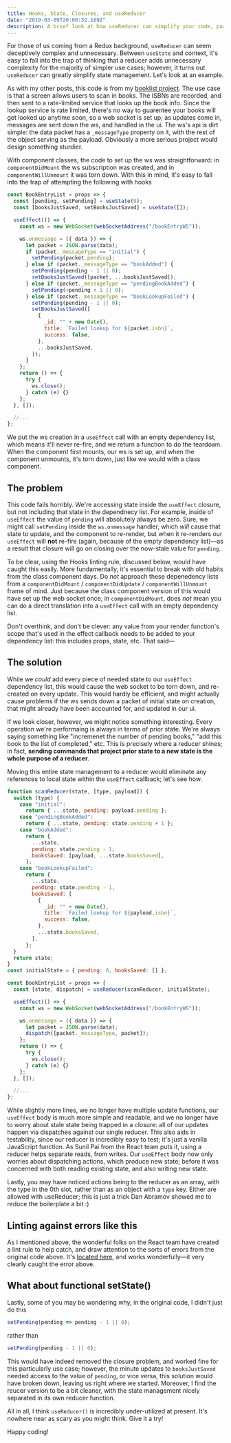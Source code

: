```yaml
---
title: Hooks, State, Closures, and useReducer
date: "2019-03-09T20:00:32.169Z"
description: A brief look at how useReducer can simplify your code, particularly with effects and closures.
---
```


For those of us coming from a Redux background, `useReducer` can seem deceptively complex and unnecessary. Between `useState` and context, it's easy to fall into the trap of thinking that a reducer adds unnecessary complexity for the majority of simpler use cases; however, it turns out `useReducer` can greatly simplify state management. Let's look at an example.

As with my other posts, this code is from my [booklist project](https://github.com/arackaf/booklist). The use case is that a screen allows users to scan in books. The ISBNs are recorded, and then sent to a rate-limited service that looks up the book info. Since the lookup service is rate limited, there's no way to guarentee your books will get looked up anytime soon, so a web socket is set up; as updates come in, messages are sent down the ws, and handled in the ui. The ws's api is dirt simple: the data packet has a `_messageType` property on it, with the rest of the object serving as the payload. Obviously a more serious project would design something sturdier.

With component classes, the code to set up the ws was straightforward: in `componentDidMount` the ws subscription was created, and in `componentWillUnmount` it was torn down. With this in mind, it's easy to fall into the trap of attempting the following with hooks

```javascript
const BookEntryList = props => {
  const [pending, setPending] = useState(0);
  const [booksJustSaved, setBooksJustSaved] = useState([]);

  useEffect(() => {
    const ws = new WebSocket(webSocketAddress("/bookEntryWS"));

    ws.onmessage = ({ data }) => {
      let packet = JSON.parse(data);
      if (packet._messageType == "initial") {
        setPending(packet.pending);
      } else if (packet._messageType == "bookAdded") {
        setPending(pending - 1 || 0);
        setBooksJustSaved([packet, ...booksJustSaved]);
      } else if (packet._messageType == "pendingBookAdded") {
        setPending(+pending + 1 || 0);
      } else if (packet._messageType == "bookLookupFailed") {
        setPending(pending - 1 || 0);
        setBooksJustSaved([
          {
            _id: "" + new Date(),
            title: `Failed lookup for ${packet.isbn}`,
            success: false,
          },
          ...booksJustSaved,
        ]);
      }
    };
    return () => {
      try {
        ws.close();
      } catch (e) {}
    };
  }, []);

  //...
};
```

We put the ws creation in a `useEffect` call with an empty dependency list, which means it'll never re-fire, and we return a function to do the teardown. When the component first mounts, our ws is set up, and when the component unmounts, it's torn down, just like we would with a class component.

## The problem

This code fails horribly. We're accessing state inside the `useEffect` closure, but not including that state in the dependnecy list. For example, inside of `useEffect` the value of `pending` will absolutely always be zero. Sure, we might call `setPending` inside the `ws.onmessage` handler, which _will_ cause that state to update, and the component to re-render, but when it re-renders our `useEffect` will **not** re-fire (again, because of the empty dependency list)—as a result that closure will go on closing over the now-stale value for `pending`.

To be clear, using the Hooks linting rule, discussed below, would have caught this easily. More fundamentally, it's essential to break with old habits from the class component days. Do _not_ approach these depenedency lists from a `componentDidMount` / `componentDidUpdate` / `componentWillUnmount` frame of mind. Just because the class component version of this would have set up the web socket once, in `componentDidMount`, does _not_ mean you can do a direct translation into a `useEffect` call with an empty dependency list.

Don't overthink, and don't be clever: any value from your render function's scope that's used in the effect callback needs to be added to your dependency list: this includes props, state, etc. That said—

## The solution

While we _could_ add every piece of needed state to our `useEffect` dependency list, this would cause the web socket to be torn down, and re-created on every update. This would hardly be efficient, and might actually cause problems if the ws sends down a packet of initial state on creation, that might already have been accounted for, and updated in our ui.

If we look closer, however, we might notice something interesting. Every operation we're performaing is always in terms of prior state. We're always saying something like "incremenet the number of pending books," "add this book to the list of completed," etc. This is precisely where a reducer shines; in fact, **sending commands that project prior state to a new state is the whole purpose of a reducer**.

Moving this entire state management to a reducer would eliminate any references to local state within the `useEffect` callback; let's see how.

```javascript
function scanReducer(state, [type, payload]) {
  switch (type) {
    case "initial":
      return { ...state, pending: payload.pending };
    case "pendingBookAdded":
      return { ...state, pending: state.pending + 1 };
    case "bookAdded":
      return {
        ...state,
        pending: state.pending - 1,
        booksSaved: [payload, ...state.booksSaved],
      };
    case "bookLookupFailed":
      return {
        ...state,
        pending: state.pending - 1,
        booksSaved: [
          {
            _id: "" + new Date(),
            title: `Failed lookup for ${payload.isbn}`,
            success: false,
          },
          ...state.booksSaved,
        ],
      };
  }
  return state;
}
const initialState = { pending: 0, booksSaved: [] };

const BookEntryList = props => {
  const [state, dispatch] = useReducer(scanReducer, initialState);

  useEffect(() => {
    const ws = new WebSocket(webSocketAddress("/bookEntryWS"));

    ws.onmessage = ({ data }) => {
      let packet = JSON.parse(data);
      dispatch([packet._messageType, packet]);
    };
    return () => {
      try {
        ws.close();
      } catch (e) {}
    };
  }, []);

  //...
};
```

While slightly more lines, we no longer have multiple update functions, our `useEffect` body is much more simple and readable, and we no longer have to worry about stale state being trapped in a closure: all of our updates happen via dispatches against our single reducer. This also aids in testability, since our reducer is incredibly easy to test; it's just a vanilla JavaScript function. As Sunil Pai from the React team puts it, using a reducer helps separate reads, from writes. Our `useEffect` body now only worries about dispatching actions, which produce new state; before it was concerned with both reading existing state, and also writing new state.

Lastly, you may have noticed actions being to the reducer as an array, with the type in the 0th slot, rather than as an object with a `type` key. Either are allowed with useReducer; this is just a trick Dan Abramov showed me to reduce the boilerplate a bit :)

## Linting against errors like this

As I mentioned above, the wonderful folks on the React team have created a lint rule to help catch, and draw attention to the sorts of errors from the original code above. It's [located here](https://github.com/facebook/react/issues/14920), and works wonderfully—it very clearly caught the error above.

## What about functional setState()

Lastly, some of you may be wondering why, in the original code, I didn't just do this

```javascript
setPending(pending => pending - 1 || 0);
```

rather than

```javascript
setPending(pending - 1 || 0);
```

This would have indeed removed the closure problem, and worked fine for this particularly use case; however, the minute updates to `booksJustSaved` needed access to the value of `pending`, or vice versa, this solution would have broken down, leaving us right where we started. Moreover, I find the reucer version to be a bit cleaner, with the state management nicely separated in its own reducer function.

All in all, I think `useReducer()` is incredibly under-utilized at present. It's nowhere near as scary as you might think. Give it a try!

Happy coding!

